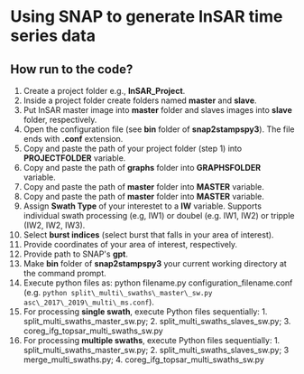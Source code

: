 # Using SNAP to generate InSAR time series data

## How run to the code?
1. Create a project folder e.g., **InSAR_Project**.
2. Inside a project folder create folders named __master__ and __slave__.
3. Put InSAR master image into __master__ folder and slaves images into __slave__ folder, respectively.
4. Open the configuration file (see **bin** folder of **snap2stampspy3**). The file ends with **.conf** extension.
5. Copy and paste the path of your project folder (step 1) into  **PROJECTFOLDER** variable.
6. Copy and paste the path of **graphs** folder into **GRAPHSFOLDER** variable.
7. Copy and paste the path of **master** folder into **MASTER** variable.
8. Copy and paste the path of **master** folder into **MASTER** variable.
9. Assign **Swath Type** of your interestet to a **IW** variable. Supports individual swath processing (e.g, IW1) or doubel (e.g. IW1, IW2) or tripple (IW2, IW2, IW3).
10. Select **burst indices** (select burst that falls in your area of interest).
11. Provide coordinates of your area of interest, respectively.
12. Provide path to SNAP's **gpt**.
13. Make **bin** folder of **snap2stampspy3** your current working directory at the command prompt.
14. Execute python files as: python filename.py configuration\_filename.conf (e.g. `python split\_multi\_swaths\_master\_sw.py asc\_2017\_2019\_multi\_ms.conf`).
15. For processing **single swath**, execute Python files sequentially: 1. split\_multi\_swaths\_master\_sw.py; 2. split\_multi\_swaths\_slaves_sw.py; 3. coreg\_ifg\_topsar_multi\_swaths_sw.py
16. For processing **multiple swaths**, execute Python files sequentially: 1. split\_multi\_swaths\_master\_sw.py; 2. split\_multi\_swaths\_slaves\_sw.py; 3 merge\_multi\_swaths.py; 4. coreg\_ifg\_topsar_multi\_swaths_sw.py

